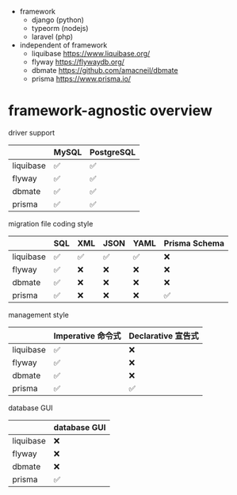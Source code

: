 - framework
    - django (python)
    - typeorm (nodejs)
    - laravel (php)
- independent of framework
    - liquibase https://www.liquibase.org/
    - flyway https://flywaydb.org/
    - dbmate https://github.com/amacneil/dbmate
    - prisma https://www.prisma.io/

# framework-agnostic overview

driver support

|           | MySQL | PostgreSQL |
|-----------|-------|------------|
| liquibase | ✅     | ✅          |
| flyway    | ✅     | ✅          |
| dbmate    | ✅     | ✅          |
| prisma    | ✅     | ✅          |

migration file coding style

|           | SQL | XML | JSON | YAML | Prisma Schema |
|-----------|-----|-----|------|------|---------------|
| liquibase | ✅   | ✅   | ✅    | ✅    | ❌             |
| flyway    | ✅   | ❌   | ❌    | ❌    | ❌             |
| dbmate    | ✅   | ❌   | ❌    | ❌    | ❌             |
| prisma    | ✅   | ❌   | ❌    | ❌    | ✅             |

management style

|           | Imperative 命令式 | Declarative 宣告式 |
|-----------|----------------|-----------------|
| liquibase | ✅              | ❌               |
| flyway    | ✅              | ❌               |
| dbmate    | ✅              | ❌               |
| prisma    | ✅              | ✅               |

database GUI

|           | database GUI |
|-----------|--------------|
| liquibase | ❌            |
| flyway    | ❌            |
| dbmate    | ❌            |
| prisma    | ✅            |
